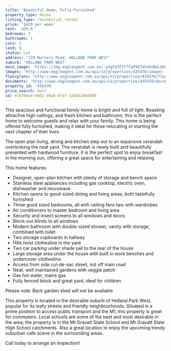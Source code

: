 ```yaml
---
title: 'Beautiful Home, Fully-Furnished'
property_type: House
listing_type: residential_rental
price: '$420 per week'
rent: '420.0'
bedrooms: 3
bathrooms: 1
cars: 2
land: 0
status: Let
address: '119 Nursery Road, HOLLAND PARK WEST'
suburb: 'HOLLAND PARK WEST'
main_image: 'https://img.eagleagent.com.au/-yXgt87EYY7fqPXG7ehoXoNoLQ0=/1280x854/smart/https://s3-us-west-2.amazonaws.com/eagleagent-orig/images/6824762/421338626-image-M.jpg'
images: 'http://www.eagleagent.com.au/api/v2/properties/435478/images'
floorplans: 'http://www.eagleagent.com.au/api/v2/properties/435478/floorplans'
documents: 'http://www.eagleagent.com.au/api/v2/properties/435478/documents'
property_id: '435478'
price_search: null
id: ecb70ee4-b8d2-49ab-87ef-15b0a26bd490
---
```

This spacious and functional family home is bright and full of light. Boasting attractive high ceilings, and fresh kitchen and bathroom, this is the perfect home to welcome guests and relax with your family. This home is being offered fully furnished, making it ideal for those relocating or starting the next chapter of their lives.

The open plan living, dining and kitchen step out to an expansive verandah overlooking the neat yard. The verandah is newly built and beautifully presented with hardwood furniture. It is the perfect spot to enjoy breakfast in the morning sun, offering a great space for entertaining and relaxing.

This home features:

*  Designer, open-plan kitchen with plenty of storage and bench space
*  Stainless steel appliances including gas cooktop, electric oven, dishwasher and microwave
*  Kitchen opens to good-sized dining and living areas, both tastefully furnished
*  Three good sized bedrooms, all with ceiling fans two with wardrobes
*  Air conditioners to master bedroom and living area
*  Security and insect screens to all windows and doors
*  Block-out blinds to all windows
*  Modern bathroom with double-sized shower, vanity with storage, combined with toilet
*  Two storage cupboards in hallway
*  Hills hoist clothesline in the yard
*  Two car parking under shade sail to the rear of the house
*  Large storage area under the house with built in work benches and undercover clothesline
*  Access from side cul-de-sac street, not off main road
*  Neat, well maintained gardens with veggie patch
*  Gas hot water, mains gas
*  Fully fenced block and great yard, ideal for children

Please note: Back garden shed will not be available

This property is located in the desirable suburb of Holland Park West, popular for its leafy streets and friendly neighbourhoods. Situated in a prime position to access public transport and the M1, this property is great for commuters. Local schools are some of the best and most desirable in the area; the property is in the Mt Gravatt State School and Mt Gravatt State High School catchments. Also a great location to enjoy the upcoming trendy suburban cafe scene in the surrounding areas.

Call today to arrange an inspection!
